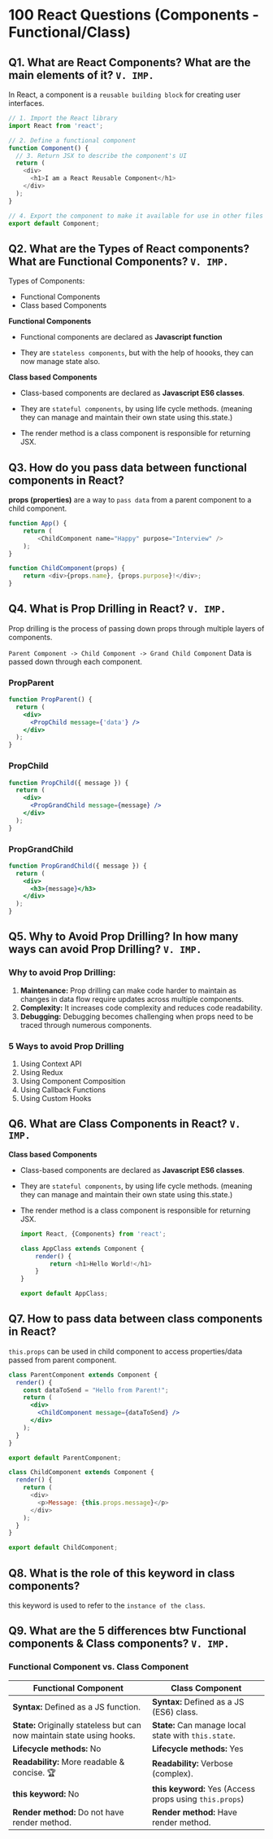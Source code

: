 # 100 React Questions (Components - Functional/Class)

## Q1. What are React Components? What are the main elements of it? `V. IMP.`

In React, a component is a `reusable building block` for creating user interfaces.

```javascript
// 1. Import the React library
import React from 'react';

// 2. Define a functional component
function Component() {
  // 3. Return JSX to describe the component's UI
  return (
    <div>
      <h1>I am a React Reusable Component</h1>
    </div>
  );
}

// 4. Export the component to make it available for use in other files
export default Component;
```

## Q2. What are the Types of React components? What are Functional Components? `V. IMP.`

Types of Components:
* Functional Components
* Class based Components

**Functional Components**

* Functional components are declared as **Javascript function**

* They are `stateless components`, but with the help of hoooks, they can now manage state also.

**Class based Components**

* Class-based components are declared as **Javascript ES6 classes**.

* They are `stateful components`, by using life cycle methods. (meaning they can manage and maintain their own state using this.state.)

* The render method is a class component is responsible for returning JSX.

## Q3. How do you pass data between functional components in React?

**props (properties)** are a way to `pass data` from a parent component to a child component.

```javascript
function App() {
    return (
        <ChildComponent name="Happy" purpose="Interview" />
    );
}
```

```javascript
function ChildComponent(props) {
    return <div>{props.name}, {props.purpose}!</div>;
}
```

## Q4. What is Prop Drilling in React? `V. IMP.`

Prop drilling is the process of passing down props through multiple layers of components.

`Parent Component -> Child Component -> Grand Child Component`
Data is passed down through each component.

### PropParent
```jsx
function PropParent() {
  return (
    <div>
      <PropChild message={'data'} />
    </div>
  );
}
```

### PropChild
```jsx
function PropChild({ message }) {
  return (
    <div>
      <PropGrandChild message={message} />
    </div>
  );
}
```

### PropGrandChild
```jsx
function PropGrandChild({ message }) {
  return (
    <div>
      <h3>{message}</h3>
    </div>
  );
}
```

## Q5. Why to Avoid Prop Drilling? In how many ways can avoid Prop Drilling? `V. IMP.`

### Why to avoid Prop Drilling:

1. **Maintenance:** Prop drilling can make code harder to maintain as changes in data flow require updates across multiple components.
2. **Complexity:** It increases code complexity and reduces code readability.
3. **Debugging:** Debugging becomes challenging when props need to be traced through numerous components.

### 5 Ways to avoid Prop Drilling

1. Using Context API
2. Using Redux
3. Using Component Composition
4. Using Callback Functions
5. Using Custom Hooks

## Q6. What are Class Components in React? `V. IMP.`

**Class based Components**

* Class-based components are declared as **Javascript ES6 classes**.

* They are `stateful components`, by using life cycle methods. (meaning they can manage and maintain their own state using this.state.)

* The render method is a class component is responsible for returning JSX.

    ```javascript
    import React, {Components} from 'react';

    class AppClass extends Component {
        render() {
            return <h1>Hello World!</h1>
        }
    }

    export default AppClass;
    ```

## Q7. How to pass data between class components in React?

`this.props` can be used in child component to access properties/data passed from parent component.

```jsx
class ParentComponent extends Component {
  render() {
    const dataToSend = "Hello from Parent!";
    return (
      <div>
        <ChildComponent message={dataToSend} />
      </div>
    );
  }
}

export default ParentComponent;
```
```js
class ChildComponent extends Component {
  render() {
    return (
      <div>
        <p>Message: {this.props.message}</p>
      </div>
    );
  }
}

export default ChildComponent;
```

## Q8. What is the role of this keyword in class components?

this keyword is used to refer to the `instance of the class`.

## Q9. What are the 5 differences btw Functional components & Class components? `V. IMP.`

### Functional Component vs. Class Component

| Functional Component                             | Class Component                         |
|--------------------------------------------------|-----------------------------------------|
| **Syntax:** Defined as a JS function.            | **Syntax:** Defined as a JS (ES6) class. |
| **State:** Originally stateless but can now maintain state using hooks. | **State:** Can manage local state with `this.state`. |
| **Lifecycle methods:** No                        | **Lifecycle methods:** Yes              |
| **Readability:** More readable & concise. 🏆     | **Readability:** Verbose (complex).     |
| **this keyword:** No                           | **this keyword:** Yes (Access props using `this.props`) |
| **Render method:** Do not have render method.    | **Render method:** Have render method.  |

<!---
Adarsh 
28th July 2024
07:45 AM
(21:29)
--->